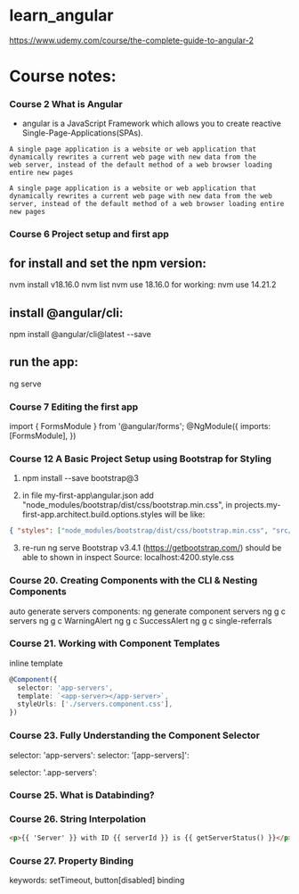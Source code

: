 # learn_angular

https://www.udemy.com/course/the-complete-guide-to-angular-2

# Course notes:

### Course 2 What is Angular

-   angular is a JavaScript Framework which allows you to create reactive Single-Page-Applications(SPAs).

```text
A single page application is a website or web application that dynamically rewrites a current web page with new data from the
web server, instead of the default method of a web browser loading entire new pages
```

```text
A single page application is a website or web application that dynamically rewrites a current web page with new data from the web server, instead of the default method of a web browser loading entire new pages
```

### Course 6 Project setup and first app

## for install and set the npm version:

nvm install v18.16.0
nvm list
nvm use 18.16.0
for working:
nvm use 14.21.2

## install @angular/cli:

npm install @angular/cli@latest --save

## run the app:

ng serve

### Course 7 Editing the first app

import { FormsModule } from '@angular/forms';
@NgModule({
imports: [FormsModule],
})

### Course 12 A Basic Project Setup using Bootstrap for Styling

1. npm install --save bootstrap@3

2. in file my-first-app\angular.json
   add
   "node_modules/bootstrap/dist/css/bootstrap.min.css",
   in projects.my-first-app.architect.build.options.styles
   will be like:

```json
{ "styles": ["node_modules/bootstrap/dist/css/bootstrap.min.css", "src/styles.css"] }
```

3. re-run ng serve
   Bootstrap v3.4.1 (https://getbootstrap.com/)
   should be able to shown in inspect Source: localhost:4200.style.css

### Course 20. Creating Components with the CLI & Nesting Components

auto generate servers components:
ng generate component servers
ng g c servers
ng g c WarningAlert
ng g c SuccessAlert
ng g c single-referrals

### Course 21. Working with Component Templates

inline template

```ts
@Component({
  selector: 'app-servers',
  template: `<app-server></app-server>`,
  styleUrls: ['./servers.component.css'],
})
```

### Course 23. Fully Understanding the Component Selector

selector: 'app-servers':
<app-servers></app-servers>
selector: '[app-servers]':

<div app-servers></div>
selector: '.app-servers':
<div class="app-servers"></div>

### Course 25. What is Databinding?

### Course 26. String Interpolation

```html
<p>{{ 'Server' }} with ID {{ serverId }} is {{ getServerStatus() }}</p>
```

### Course 27. Property Binding

keywords: setTimeout, button[disabled] binding
